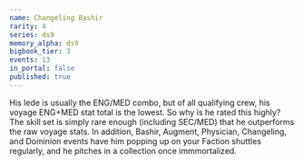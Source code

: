 ```yaml
---
name: Changeling Bashir
rarity: 4
series: ds9
memory_alpha: ds9
bigbook_tier: 3
events: 13
in_portal: false
published: true
---
```


His lede is usually the ENG/MED combo, but of all qualifying crew, his voyage ENG+MED stat total is the lowest. So why is he rated this highly? The skill set is simply rare enough (including SEC/MED) that he outperforms the raw voyage stats. In addition, Bashir, Augment, Physician, Changeling, and Dominion events have him popping up on your Faction shuttles regularly, and he pitches in a collection once immmortalized.
